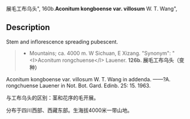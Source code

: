 展毛工布乌头",
160b.**Aconitum kongboense var. villosum** W. T. Wang",

## Description
Stem and inflorescence spreading pubescent.

> * Mountains; ca. 4000 m. W Sichuan, E Xizang.
  "Synonym": "&lt;I&gt;Aconitum rongchuense&lt;/I&gt; Lauener.
**126b. 展毛工布乌头（变种）**

Aconitum kongboense var. villosum W. T. Wang in addenda. ——?A. rongchuense Lauener in Not. Bot. Gard. Edinb. 25: 15. 1963.

与工布乌头的区别：茎和花序的毛开展。

分布于四川西部、西藏东部。生海拔4000米一带山地。
